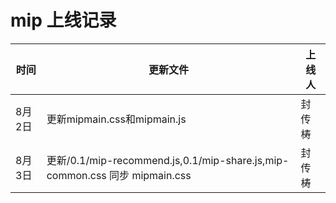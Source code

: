 # mip  上线记录

时间|更新文件|上线人
----|----|----
8月2日|更新mipmain.css和mipmain.js|封传梼
8月3日|更新/0.1/mip-recommend.js,0.1/mip-share.js,mip-common.css 同步 mipmain.css|封传梼
